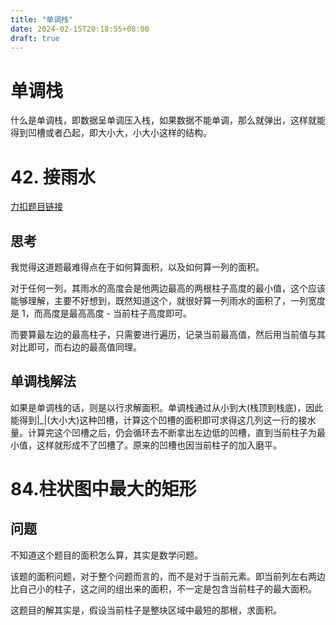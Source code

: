 ```yaml
---
title: "单调栈"
date: 2024-02-15T20:18:55+08:00
draft: true
---
```

# 单调栈
什么是单调栈，即数据呈单调压入栈，如果数据不能单调，那么就弹出，这样就能得到凹槽或者凸起，即大小大，小大小这样的结构。

# 42. 接雨水

[力扣题目链接](https://leetcode.cn/problems/trapping-rain-water/description/)

## 思考

我觉得这道题最难得点在于如何算面积，以及如何算一列的面积。

对于任何一列，其雨水的高度会是他两边最高的两根柱子高度的最小值，这个应该能够理解，主要不好想到，既然知道这个，就很好算一列雨水的面积了，一列宽度是 1，而高度是最高高度 - 当前柱子高度即可。

而要算最左边的最高柱子，只需要进行遍历，记录当前最高值，然后用当前值与其对比即可，而右边的最高值同理。

## 单调栈解法
如果是单调栈的话，则是以行求解面积。单调栈通过从小到大(栈顶到栈底)，因此能得到|_|(大小大)这种凹槽，计算这个凹槽的面积即可求得这几列这一行的接水量。计算完这个凹槽之后，仍会循环去不断拿出左边低的凹槽，直到当前柱子为最小值，这样就形成不了凹槽了。原来的凹槽也因当前柱子的加入磨平。

#  84.柱状图中最大的矩形
## 问题
不知道这个题目的面积怎么算，其实是数学问题。

该题的面积问题，对于整个问题而言的，而不是对于当前元素。即当前列左右两边比自己小的柱子，这之间的组出来的面积，不一定是包含当前柱子的最大面积。

这题目的解其实是，假设当前柱子是整块区域中最短的那根，求面积。

